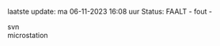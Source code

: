 laatste update: 
ma 06-11-2023 16:08   uur 
Status: FAALT - fout - 
<div class="service R">svn</div><div class="service Y">microstation</div>